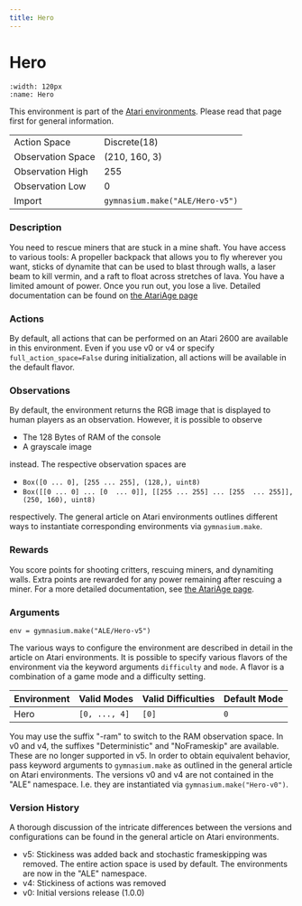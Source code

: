 ```yaml
---
title: Hero
---
```

   
# Hero

```{figure} ../../_static/videos/atari/hero.gif 
:width: 120px
:name: Hero
```

This environment is part of the <a href='..'>Atari environments</a>. Please read that page first for general information.

|                   |                           |
|-------------------|---------------------------|
| Action Space      | Discrete(18)              |
| Observation Space | (210, 160, 3)             |
| Observation High  | 255                       |
| Observation Low   | 0                         |
| Import            | `gymnasium.make("ALE/Hero-v5")` | 

### Description
You need to rescue miners that are stuck in a mine shaft. You have access to various tools: A propeller backpack that
allows you to fly wherever you want, sticks of dynamite that can be used to blast through walls, a laser beam to kill
vermin, and a raft to float across stretches of lava. 
You have a limited amount of power. Once you run out, you lose a live.
Detailed documentation can be found on [the AtariAge page](https://atariage.com/manual_html_page.php?SoftwareLabelID=228)


### Actions
By default, all actions that can be performed on an Atari 2600 are available in this environment.
Even if you use v0 or v4 or specify `full_action_space=False` during initialization, all actions 
will be available in the default flavor.


### Observations
By default, the environment returns the RGB image that is displayed to human players as an observation. However, it is
possible to observe
- The 128 Bytes of RAM of the console
- A grayscale image

instead. The respective observation spaces are
- `Box([0 ... 0], [255 ... 255], (128,), uint8)`
- `Box([[0 ... 0]
 ...
 [0  ... 0]], [[255 ... 255]
 ...
 [255  ... 255]], (250, 160), uint8)
`

respectively. The general article on Atari environments outlines different ways to instantiate corresponding environments
via `gymnasium.make`.

### Rewards
You score points for shooting critters, rescuing miners, and dynamiting walls.
Extra points are rewarded for any power remaining after rescuing a miner.
For a more detailed documentation, see [the AtariAge page](https://atariage.com/manual_html_page.php?SoftwareLabelID=228).


### Arguments

```
env = gymnasium.make("ALE/Hero-v5")
```

The various ways to configure the environment are described in detail in the article on Atari environments.
It is possible to specify various flavors of the environment via the keyword arguments `difficulty` and `mode`. 
A flavor is a combination of a game mode and a difficulty setting.

|      Environment | Valid Modes              | Valid Difficulties | Default Mode  |
|------------------|--------------------------|--------------------|---------------|
| Hero             | `[0, ..., 4]`            | `[0]`                | `0`            |

You may use the suffix "-ram" to switch to the RAM observation space. In v0 and v4, the suffixes "Deterministic" and "NoFrameskip" 
are available. These are no longer supported in v5. In order to obtain equivalent behavior, pass keyword arguments to `gymnasium.make` as outlined in 
the general article on Atari environments.
The versions v0 and v4 are not contained in the "ALE" namespace. I.e. they are instantiated via `gymnasium.make("Hero-v0")`.

### Version History
A thorough discussion of the intricate differences between the versions and configurations can be found in the
general article on Atari environments. 

* v5: Stickiness was added back and stochastic frameskipping was removed. The entire action space is used by default. The environments are now in the "ALE" namespace.
* v4: Stickiness of actions was removed
* v0: Initial versions release (1.0.0)
